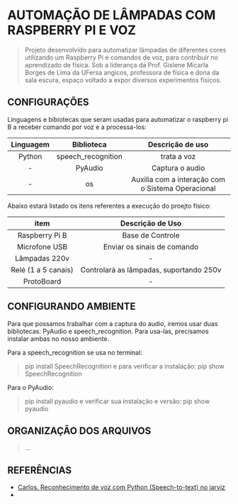 # AUTOMAÇÃO DE LÂMPADAS COM RASPBERRY PI E VOZ

> Projeto desenvolvido para automatizar lâmpadas de diferentes cores utilizando um Raspberry Pi e comandos de voz, para 
> contribuir no aprendizado de física. Sob a liderança da Prof. Gislene Micarla Borges de Lima da UFersa angicos, professora de
> física e dona da sala escura, espaço voltado a expor diversos experimentos físicos.

## CONFIGURAÇÕES
Linguagens e bibiotecas que seram usadas para automatizar o raspberry pi B a receber comando por voz e a processa-los:

|Linguagem      |Biblioteca         |Descrição de uso                                   |
|:-------------:|:-----------------:|:-------------------------------------------------:|
|Python         |speech_recognition |trata a voz                                        |
|       -       |PyAudio            |Captura o audio                                    | 
|       -       |os                 |Auxilia com a interação com o Sistema Operacional  |

Abaixo estará listado os itens referentes a execução do proejto físico:

|item                   |Descrição de Uso                           |
|:---------------------:|:-----------------------------------------:|
|Raspberry Pi B         |Base de Controle                           |
|Microfone USB          |Enviar os sinais de comando                |
|Lâmpadas 220v          |                  -                        |
|Relé (1 a 5 canais)    |Controlará as lâmpadas, suportando 250v    |
|ProtoBoard             |                  -                        |

## CONFIGURANDO AMBIENTE
Para que possamos trabalhar com a captura do audio, iremos usar duas bibliotecas: PyAudio e speech_recognition. Para usa-las, precisamos instalar ambas no nosso ambiente.

Para a speech_recognition se usa no terminal:
> pip install SpeechRecognition
e para verificar a instalação:
> pip show SpeechRecognition

Para o PyAudio:
> pip install pyaudio
e verificar sua instalação e versão:
> pip show pyaudio

## ORGANIZAÇÃO DOS ARQUIVOS

> ...

## REFERÊNCIAS
+ [Carlos. Reconhecimento de voz com Python (Speech-to-text) no jarviz](https://www.dio.me/articles/reconhecimento-de-voz-com-python-speech-to-text-no-jarvis-3387c1aa2c31)
+ 